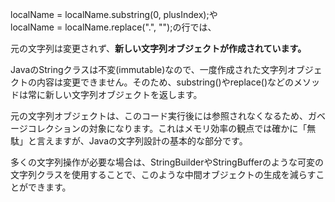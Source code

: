 localName = localName.substring(0, plusIndex);や<br>
localName = localName.replace(".", "");の行では、

元の文字列は変更されず、**新しい文字列オブジェクトが作成されています。**


JavaのStringクラスは不変(immutable)なので、一度作成された文字列オブジェクトの内容は変更できません。そのため、substring()やreplace()などのメソッドは常に新しい文字列オブジェクトを返します。

元の文字列オブジェクトは、このコード実行後には参照されなくなるため、ガベージコレクションの対象になります。これはメモリ効率の観点では確かに「無駄」と言えますが、Javaの文字列設計の基本的な部分です。

多くの文字列操作が必要な場合は、StringBuilderやStringBufferのような可変の文字列クラスを使用することで、このような中間オブジェクトの生成を減らすことができます。
